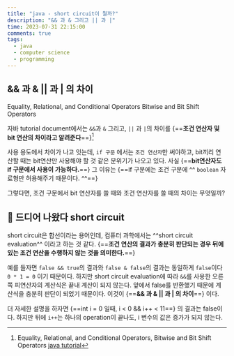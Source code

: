 ```yaml
---
title: "java - short circuit이 뭘까?"
description: "&& 과 & 그리고 || 과 |"
time: 2023-07-31 22:15:00
comments: true
tags:
  - java
  - computer science
  - programming
---
```



## && 과 & || 과 | 의 차이

Equality, Relational, and Conditional Operators
Bitwise and Bit Shift Operators

자바 tutorial document에서는 `&&`과 `&` 그리고, `||` 과 `|`의 차이를 {==**조건 연산자 및 bit 연산의 차이라고 알려준다**==}[^1]

[^1]: Equality, Relational, and Conditional Operators, Bitwise and Bit Shift Operators [java tutorial](https://docs.oracle.com/javase/tutorial/java/nutsandbolts/operators.html)

사용 용도에서 차이가 나고 잇는데, `if 구문` 에서는 `조건 연산자`만 써야하고, bit끼리 연산할 때는 bit연산만 사용해야 할 것 같은 분위기가 나오고 있다. 사실 {==**bit연산자도 if 구문에서 사용이 가능하다.**==} 그 이유는 {==if 구문에는 조건 구문에 ^^ `boolean` 자료형만 허용해주기 때문이다. ^^==}

그렇다면, 조건 구문에서 bit 연산자를 쓸 때와 조건 연산자를 쓸 때의 차이는 무엇일까?

## 🔌 드디어 나왔다 short circuit 

short circuit은 합선이라는 용어인데, 컴퓨터 과학에서는 ^^short circuit evaluation^^ 이라고 하는 것 같다. {==**조건 연산의 결과가 충분히 판단되는 경우 뒤에 있는 조건 연산을 수행하지 않는 것을 의미한다.**==}

예를 들자면 `false && true`의 결과와 `false & false`의 결과는 동일하게 `false`이다 `0 * 1 = 0` 이기 때문이다. 하지만 short circuit evaluation에 따라 `&&`를 사용한 오른쪽 피연산자의 계산식은 끝내 계산이 되지 않는다. 앞에서 false를 반환했기 때문에 계산식을 충분히 판단이 되었기 때문이다. 이것이 {==**&& 과 & || 과 | 의 차이**==} 이다.

더 자세한 설명을 하자면 {==int i = 0 일때, i < 0 && i++ < 11==} 의 결과는 false이다. 하지만 뒤에 `i++`는 하나의 operation이 끝나도, i 변수의 값은 증가가 되지 않는다.